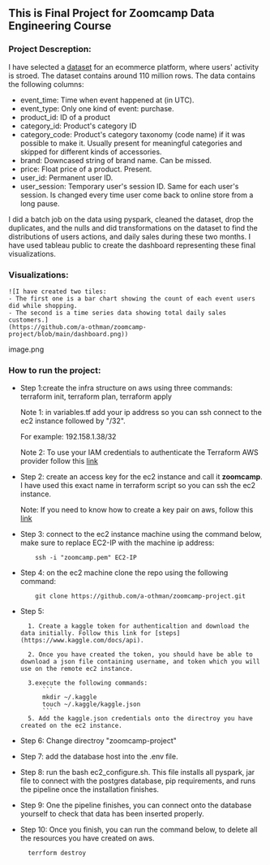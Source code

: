 ## This is Final Project for Zoomcamp Data Engineering Course
### Project Descreption:
I have selected a [dataset](https://www.kaggle.com/datasets/mkechinov/ecommerce-behavior-data-from-multi-category-store) for an ecommerce platform, where users' activity is stroed. The dataset contains around 110 million rows.
The data contains the following columns:
- event_time: Time when event happened at (in UTC).
- event_type: Only one kind of event: purchase.
- product_id: ID of a product
- category_id: Product's category ID
- category_code: Product's category taxonomy (code name) if it was possible to make it. Usually present for meaningful categories and skipped for different kinds of accessories.
- brand: Downcased string of brand name. Can be missed.
- price: Float price of a product. Present.
- user_id: Permanent user ID.
- user_session:	Temporary user's session ID. Same for each user's session. Is changed every time user come back to online store from a long pause.

I did a batch job on the data using pyspark, cleaned the dataset, drop the duplicates, and the nulls and did transformations on the dataset to find the distributions of users actions, and daily sales during these two months.
I have used tableau public to create the dashboard representing these final visualizations.
### Visualizations:
     
    ![I have created two tiles:
    - The first one is a bar chart showing the count of each event users did while shopping. 
    - The second is a time series data showing total daily sales customers.]
    (https://github.com/a-othman/zoomcamp-project/blob/main/dashboard.png))
image.png

### How to run the project: 
- Step 1:create the infra structure on aws using three commands: terraform init, terraform plan, terraform apply
    
    Note 1: in variables.tf add your ip address so you can ssh connect to the ec2 instance followed by "/32".

    For example: 192.158.1.38/32


    Note 2: To use your IAM credentials to authenticate the Terraform AWS provider follow this [link](https://developer.hashicorp.com/terraform/tutorials/aws-get-started/aws-build)
- Step 2: create an access key for the ec2 instance and call it  **zoomcamp**. I have used this exact name in terraform script so you can ssh the ec2 instance.
    
    Note: If you need to know how to create a key pair on aws, follow this [link](https://docs.aws.amazon.com/servicecatalog/latest/adminguide/getstarted-keypair.html)
- Step 3: connect to the ec2 instance machine using the command below, make sure to replace EC2-IP with the machine ip address: 
    ```
        ssh -i "zoomcamp.pem" EC2-IP
    ```

- Step 4: on the ec2 machine clone the repo using the following command:
    ```
        git clone https://github.com/a-othman/zoomcamp-project.git
    ```
- Step 5: 
        
        1. Create a kaggle token for authenticaltion and download the data initially. Follow this link for [steps](https://www.kaggle.com/docs/api).
        
        2. Once you have created the token, you should have be able to download a json file containing username, and token which you will use on the remote ec2 instance.
        
        3.execute the following commands:
            ```
            mkdir ~/.kaggle
            touch ~/.kaggle/kaggle.json
            ```
        5. Add the kaggle.json credentials onto the directroy you have created on the ec2 instance.
- Step 6: Change directroy "zoomcamp-project"
- Step 7: add the database host into the .env file. 
- Step 8: run the bash ec2_configure.sh. This file installs all pyspark, jar file to connect with the postgres database, pip requirements, and runs the pipeline once the installation finishes. 
- Step 9: One the pipeline finishes, you can connect onto the database yourself to check that data has been inserted properly.
- Step 10: Once you finish, you can run the command below, to delete all the resources you have created on aws. 
  ```
    terrform destroy
  ```

